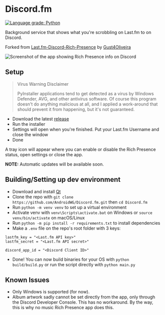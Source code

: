 # Discord.fm
[![Language grade: Python](https://img.shields.io/lgtm/grade/python/g/AndroidWG/Discord.fm.svg?logo=lgtm&logoWidth=18)](https://lgtm.com/projects/g/AndroidWG/Discord.fm/context:python)

Background service that shows what you're scrobbling on Last.fm to on Discord.

Forked from [Last.fm-Discord-Rich-Presence](https://github.com/Gust4Oliveira/Last.fm-Discord-Rich-Presence) by [Gust4Oliveira](https://github.com/Gust4Oliveira)

![Screenshot of the app showing Rich Presence info on Discord](https://i.imgur.com/t4TCs0T.png)

## Setup
> Virus Warning Disclaimer
>
>PyInstaller applications tend to get detected as a virus by Windows Defender, AVG, and other antivirus software. Of course this program doesn't do anything malicious at all, and I applied a work-around that should prevent it from happening, but it's not guaranteed.

- Download the latest [release](https://github.com/AndroidWG/Discord.fm/releases/latest)
- Run the installer
- Settings will open when you're finished. Put your Last.fm Username and close the window
- Done

A tray icon will appear where you can enable or disable the Rich Presence status, open settings or close the app.

**NOTE:** Automatic updates will be available soon.

## Building/Setting up dev environment
- Download and install [Qt](https://www.qt.io/download-qt-installer)
- Clone the repo with `git clone https://github.com/AndroidWG/Discord.fm.git` then `cd Discord.fm`
- Run `python -m venv venv` to set up a virtual environment
- Activate venv with `venv\Scripts\activate.bat` on Windows or `source venv/bin/activate` on macOS/Linux
- Run `python -m pip install -r requirements.txt` to install dependencies
- Make a `.env` file on the repo's root folder with 3 keys:
```
lastfm_key = "<Last.fm API key>"
lastfm_secret = "<Last.fm API secret>"

discord_app_id = "<Discord Client ID>"
```
- Done! You can now build binaries for your OS with `python build/build.py` or run the script directly with `python main.py`

## Known Issues
- Only Windows is supported (for now).
- Album artwork sadly cannot be set directly from the app, only through the Discord Developer Console. This has no workaround. By the way, this is why no music Rich Presence app does this.
